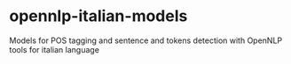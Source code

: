 opennlp-italian-models
======================

Models for POS tagging and sentence and tokens detection with OpenNLP tools for italian language

